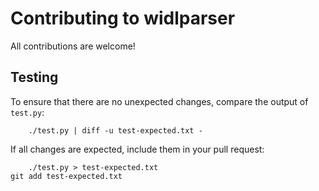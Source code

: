 Contributing to widlparser
==========================

All contributions are welcome!


Testing
-------

To ensure that there are no unexpected changes, compare the output of `test.py`:

    	./test.py | diff -u test-expected.txt -

If all changes are expected, include them in your pull request:

       	./test.py > test-expected.txt
	git add test-expected.txt